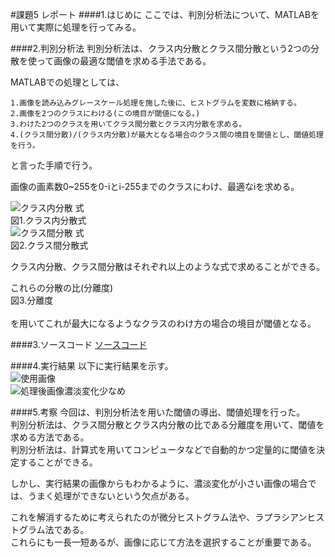 #課題5 レポート
####1.はじめに
ここでは、判別分析法について、MATLABを用いて実際に処理を行ってみる。

####2.判別分析法
判別分析法は、クラス内分散とクラス間分散という2つの分散を使って画像の最適な閾値を求める手法である。

MATLABでの処理としては、

	1.画像を読み込みグレースケール処理を施した後に、ヒストグラムを変数に格納する。
	2.画像を2つのクラスにわける(この境目が閾値になる。)
	3.わけた2つのクラスを用いてクラス間分散とクラス内分散を求める。
	4.(クラス間分散)/(クラス内分散)が最大となる場合のクラス間の境目を閾値とし、閾値処理を行う。

と言った手順で行う。

画像の画素数0~255を0-iとi-255までのクラスにわけ、最適なiを求める。

<img src="" alt="クラス内分散 式"><br>
図1.クラス内分散式<br>
<img src="" alt="クラス間分散 式"><br>
図2.クラス間分散式<br>

クラス内分散、クラス間分散はそれぞれ以上のような式で求めることができる。

これらの分散の比(分離度)
<img src="" alt=""><br>
図3.分離度<br><br>
を用いてこれが最大になるようなクラスのわけ方の場合の境目が閾値となる。

####3.ソースコード
[ソースコード](./)

####4.実行結果
以下に実行結果を示す。<br>
<img src="" alt="使用画像"><br>
<img src="" alt="処理後画像濃淡変化少なめ"><br>
<img src="" alt=""><br>
<img src="" alt=""><br>

####5.考察
今回は、判別分析法を用いた閾値の導出、閾値処理を行った。  
判別分析法は、クラス間分散とクラス内分散の比である分離度を用いて、閾値を求める方法である。  
判別分析法は、計算式を用いてコンピュータなどで自動的かつ定量的に閾値を決定することができる。  

しかし、実行結果の画像からもわかるように、濃淡変化が小さい画像の場合では、うまく処理ができないという欠点がある。  

これを解消するために考えられたのが微分ヒストグラム法や、ラプラシアンヒストグラム法である。  
これらにも一長一短あるが、画像に応じて方法を選択することが重要である。